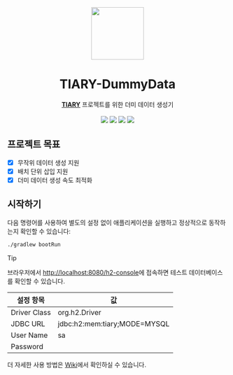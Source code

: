 <div align="center">
    <img src="https://github.com/user-attachments/assets/f7ac6922-787a-4c6e-941c-45c74117931d" height="120"/>
    <h1>TIARY-DummyData</h1>
    <b><a href="https://github.com/Devgather/TIARY">TIARY</a></b> 프로젝트를 위한 더미 데이터 생성기<br/><br/>
    <img src="https://img.shields.io/github/v/release/Devgather/TIARY-DummyData?color=red&labelColor=black&style=flat-square"/>
    <img src="https://img.shields.io/github/contributors/Devgather/TIARY-DummyData?color=green&labelColor=black&style=flat-square"/>
    <img src="https://img.shields.io/github/forks/Devgather/TIARY-DummyData?color=blue&labelColor=black&style=flat-square"/>
    <img src="https://img.shields.io/github/stars/Devgather/TIARY-DummyData?color=yellow&labelColor=black&style=flat-square"/>
</div>

## 프로젝트 목표

- [x] 무작위 데이터 생성 지원
- [x] 배치 단위 삽입 지원
- [x] 더미 데이터 생성 속도 최적화

## 시작하기

다음 명령어를 사용하여 별도의 설정 없이 애플리케이션을 실행하고 정상적으로 동작하는지 확인할 수 있습니다:

``` sh
./gradlew bootRun
```

> [!TIP]
> 브라우저에서 [http://localhost:8080/h2-console](http://localhost:8080/h2-console)에 접속하면 테스트 데이터베이스를 확인할 수 있습니다.

| 설정 항목 | 값 |
| - | - |
| Driver Class | org.h2.Driver |
| JDBC URL | jdbc:h2:mem:tiary;MODE=MYSQL |
| User Name | sa |
| Password | |

더 자세한 사용 방법은 [Wiki](https://github.com/Devgather/TIARY-DummyData/wiki)에서 확인하실 수 있습니다.
